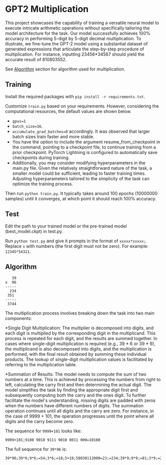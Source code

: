 # GPT2 Multiplication

This project showcases the capability of training a versatile neural model to execute intricate arithmetic operations without specifically tailoring the model architecture for the task. Our model successfully achieves 100% accuracy in performing 5-digit by 5-digit decimal multiplication. To illustrate, we fine-tune the GPT-2 model using a substantial dataset of generated expressions that articulate the step-by-step procedure of multiplication. For instance, inputting 23456*34567 should yield the accurate result of 810803552.

See [Algorithm](#Algorithm) section for algorithm used for multiplication.

## Training

Install the required packages with `pip install -r requirements.txt`.

Customize `train.py` based on your requirements. However, considering the computational resources, the default values are shown below. 

* `gpus=1`
* `batch_size=16`.
* `accumulate_grad_batches=8` accordingly. It was observed that larger batch sizes train faster and more stable.
* You have the option to include the argument resume_from_checkpoint in the command, pointing to a checkpoint file, to continue training from a prior checkpoint. PyTorch Lightning is configured to automatically save checkpoints during 
training.
*  Additionally, you may consider modifying hyperparameters in the main.py file. Given the relatively straightforward nature of the task, a smaller model could be sufficient, leading to faster training times. Adjusting hyperparameters 
tailored to the simplicity of the task can optimize the training process.

Then run `python train.py`. It typically takes around 100 epochs (10000000 samples) until it converges, at which point it should reach 100% accuracy.

## Test
Edit the path to your trained model or the pre-trained model (best_model.ckpt) in test.py.

Run `python test.py` and give it prompts in the format of `xxxxx*xxxxx;`. Replace `x` with numbers (the first digit must not be zero). For example: `12345*54321`.


## Algorithm

```
   39
x  96
-----
  234
 351
-----
 3744
```

The multiplication process involves breaking down the task into two main components:

*Single Digit Multiplication: The multiplier is decomposed into digits, and each digit is multiplied by the corresponding digit in the multiplicand. This process is repeated for each digit, and the results are summed together. In cases where single-digit multiplication is required (e.g., 39 * 6 or 39 * 9), the multiplicand is also decomposed into digits, and the multiplication is performed, with the final result obtained by summing these individual products. The lookup of single-digit multiplication values is facilitated by referring to the multiplication table.

*Summation of Results: The model needs to compute the sum of two numbers at a time. This is achieved by processing the numbers from right to left, calculating the carry first and then determining the actual digit. The model simplifies the task by finding the appropriate digit first and subsequently computing both the carry and the ones digit. To further facilitate the model's understanding, missing digits are padded with zeros when the numbers have different numbers of digits. The summation operation continues until all digits and the carry are zero. For instance, in the case of 9999 + 101, the operation progresses until the point where all digits and the carry become zero.

The sequence for `9999+101` looks like: 

  ```
  9999+101;9100 9010 9111 9010 0011 000=10100
  ```

The full sequence for `39*96` is:

```
39*96;39*6;9*6;=54;3*6;=18;5+18;58030112000=23;=234;39*9;9*9;=81;3*9;=27;8+27;87050213000=35;=351;23+351;310425070303000=374;=3744$
```


